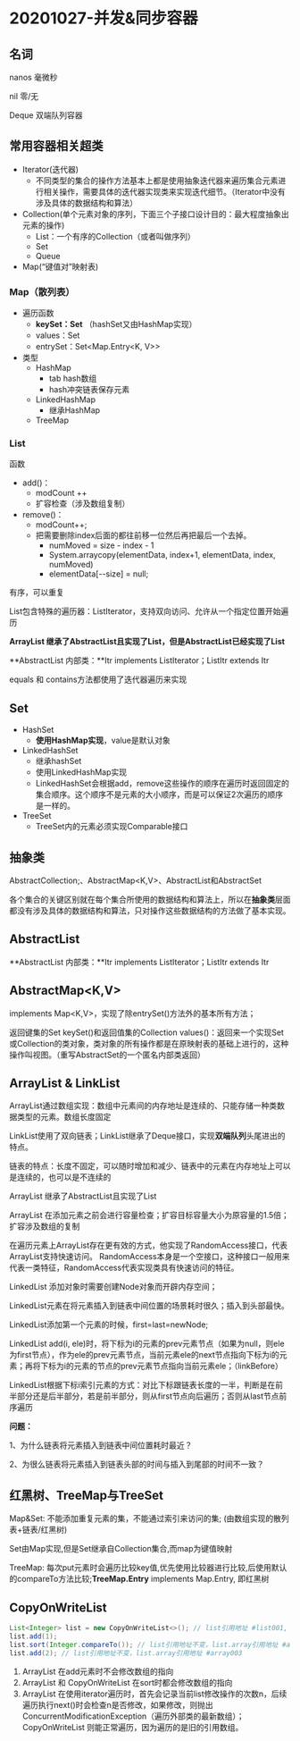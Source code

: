 # 20201027-并发&同步容器

## 名词

nanos 毫微秒

nil 零/无

Deque  双端队列容器



## 常用容器相关超类

- Iterator(迭代器)
  - 不同类型的集合的操作方法基本上都是使用抽象迭代器来遍历集合元素进行相关操作，需要具体的迭代器实现类来实现迭代细节。（Iterator中没有涉及具体的数据结构和算法）
- Collection(单个元素对象的序列，下面三个子接口设计目的：最大程度抽象出元素的操作)
  - List：一个有序的Collection（或者叫做序列）
  - Set
  - Queue
- Map(“键值对”映射表)



### Map（散列表）

- 遍历函数
  - **keySet：Set<K>** （hashSet又由HashMap实现）
  - values：Set<V>
  - entrySet：Set<Map.Entry<K, V>>
- 类型
  - HashMap
    - tab hash数组
    - hash冲突链表保存元素
  - LinkedHashMap
    - 继承HashMap
  - TreeMap



### List

函数

- add()：
  - modCount ++ 
  - 扩容检查（涉及数组复制）
- remove()：
  - modCount++;
  - 把需要删除index后面的都往前移一位然后再把最后一个去掉。
    - numMoved = size - index - 1
    - System.arraycopy(elementData, index+1, elementData, index, numMoved)
    - elementData[--size] = null; 



有序，可以重复

List包含特殊的遍历器：ListIterator，支持双向访问、允许从一个指定位置开始遍历

**ArrayList 继承了AbstractList且实现了List，但是AbstractList已经实现了List**

**AbstractList 内部类：**Itr implements ListIterator；ListItr extends  Itr

equals 和 contains方法都使用了迭代器遍历来实现



## Set

- HashSet
  - **使用HashMap实现**，value是默认对象
- LinkedHashSet
  - 继承hashSet
  - 使用LinkedHashMap实现
  - LinkedHashSet会根据add，remove这些操作的顺序在遍历时返回固定的集合顺序。这个顺序不是元素的大小顺序，而是可以保证2次遍历的顺序是一样的。
- TreeSet
  - TreeSet内的元素必须实现Comparable接口



## 抽象类

AbstractCollection<E>;、AbstractMap<K,V>、AbstractList<E>和AbstractSet<E>

各个集合的关键区别就在每个集合所使用的数据结构和算法上，所以在**抽象类**层面都没有涉及具体的数据结构和算法，只对操作这些数据结构的方法做了基本实现。



## AbstractList<E>

**AbstractList 内部类：**Itr implements ListIterator；ListItr extends  Itr



## AbstractMap<K,V>

implements Map<K,V>，实现了除entrySet()方法外的基本所有方法；

返回键集的Set<K> keySet()和返回值集的Collection<V> values()：返回来一个实现Set<K>或Collection<V>的类对象，类对象的所有操作都是在原映射表的基础上进行的，这种操作叫视图。（重写AbstractSet的一个匿名内部类返回）



## ArrayList & LinkList

ArrayList<E>通过数组实现：数组中元素间的内存地址是连续的、只能存储一种类数据类型的元素。数组长度固定

LinkList<E>使用了双向链表；LinkList继承了Deque<E>接口，实现**双端队列**头尾进出的特点。

链表的特点：长度不固定，可以随时增加和减少、链表中的元素在内存地址上可以是连续的，也可以是不连续的



ArrayList 继承了AbstractList且实现了List

ArrayList  在添加元素之前会进行容量检查；扩容目标容量大小为原容量的1.5倍；扩容涉及数组的复制

在遍历元素上ArrayList<E>存在更有效的方式，他实现了RandomAccess接口，代表ArrayList<E>支持快速访问。 RandomAccess本身是一个空接口，这种接口一般用来代表一类特征，RandomAccess代表实现类具有快速访问的特征。



LinkedList 添加对象时需要创建Node对象而开辟内存空间；

LinkedList元素在将元素插入到链表中间位置的场景耗时很久；插入到头部最快。

LinkedList添加第一个元素的时候，first=last=newNode;

LinkedList add(i, ele)时，将下标为i的元素的prev元素节点（如果为null，则ele为first节点），作为ele的prev元素节点，当前元素ele的next节点指向下标为i的元素；再将下标为i的元素的节点的prev元素节点指向当前元素ele；（linkBefore）

LinkedList根据下标i索引元素的方式：对比下标跟链表长度的一半，判断是在前半部分还是后半部分，若是前半部分，则从first节点向后遍历；否则从last节点前序遍历



**问题：**

1、为什么链表将元素插入到链表中间位置耗时最近？

2、为很么链表将元素插入到链表头部的时间与插入到尾部的时间不一致？



## 红黑树、TreeMap与TreeSet

Map&Set: 不能添加重复元素的集，不能通过索引来访问的集; (由数组实现的散列表+链表/红黑树)

Set由Map实现,但是Set继承自Collection集合,而map为键值映射

TreeMap: 每次put元素时会遍历比较key值,优先使用比较器进行比较,后使用默认的compareTo方法比较;**TreeMap.Entry** implements Map.Entry, 即红黑树





## CopyOnWriteList

```java
List<Integer> list = new CopyOnWriteList<>(); // list引用地址 #list001, list.array引用地址 # array001
list.add(1);
list.sort(Integer.compareTo()); // list引用地址不变，list.array引用地址 #array002
list.add(2); // list引用地址不变，list.array引用地址 #array003
```

1. ArrayList 在add元素时不会修改数组的指向
2. ArrayList 和 CopyOnWriteList 在sort时都会修改数组的指向
3. ArrayList 在使用iterator遍历时，首先会记录当前list修改操作的次数n，后续遍历执行next()时会检查n是否修改，如果修改，则抛出ConcurrentModificationException（遍历外部类的最新数组）；CopyOnWriteList 则能正常遍历，因为遍历的是旧的引用数组。



